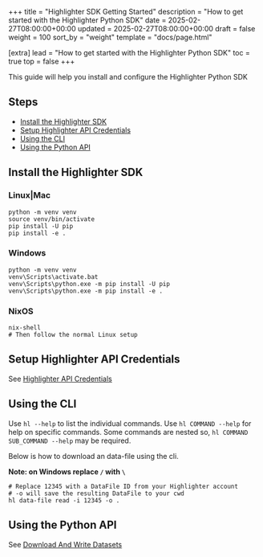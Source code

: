 +++
title = "Highlighter SDK Getting Started"
description = "How to get started with the Highlighter Python SDK"
date = 2025-02-27T08:00:00+00:00
updated = 2025-02-27T08:00:00+00:00
draft = false
weight = 100
sort_by = "weight"
template = "docs/page.html"

[extra]
lead = "How to get started with the Highlighter Python SDK"
toc = true
top = false
+++

This guide will help you install and configure the Highlighter Python SDK


## Steps

  - [Install the Highlighter SDK](#install-the-highlighter-sdk)
  - [Setup Highlighter API Credentials](#setup-highlighter-api-credentials)
  - [Using the CLI](#using-the-cli)
  - [Using the Python API](#using-the-python-api)


## Install the Highlighter SDK

### Linux|Mac

```
python -m venv venv
source venv/bin/activate
pip install -U pip
pip install -e .
```


### Windows

```
python -m venv venv
venv\Scripts\activate.bat
venv\Scripts\python.exe -m pip install -U pip
venv\Scripts\python.exe -m pip install -e .
```

### NixOS

```
nix-shell
# Then follow the normal Linux setup
```


## Setup Highlighter API Credentials

See [Highlighter API Credentials](./highlighter-credentials.md)

## Using the CLI

Use `hl --help` to list the individual commands. Use `hl COMMAND --help`
for help on specific commands. Some commands are nested so,
`hl COMMAND SUB_COMMAND --help` may be required.

Below is how to download an data-file using the cli.

**Note: on Windows replace `/` with `\`**
```
# Replace 12345 with a DataFile ID from your Highlighter account
# -o will save the resulting DataFile to your cwd
hl data-file read -i 12345 -o .
```

## Using the Python API

See [Download And Write Datasets](./download-and-writer-datasets-locally)


